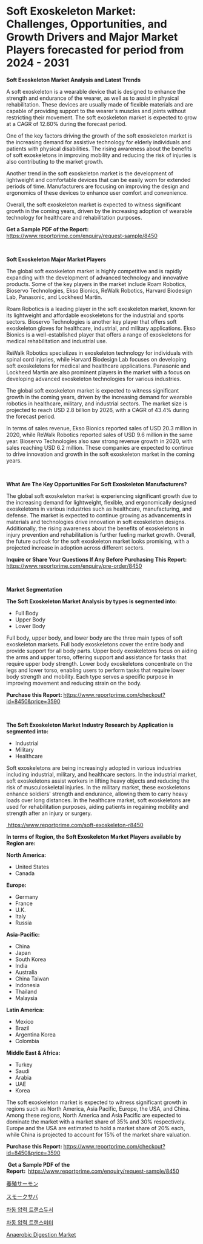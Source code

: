 <p><h1>Soft Exoskeleton Market: Challenges, Opportunities, and Growth Drivers and Major Market Players forecasted for period from 2024 - 2031</h1></p><p><strong>Soft Exoskeleton Market Analysis and Latest Trends</strong></p>
<p><p>A soft exoskeleton is a wearable device that is designed to enhance the strength and endurance of the wearer, as well as to assist in physical rehabilitation. These devices are usually made of flexible materials and are capable of providing support to the wearer's muscles and joints without restricting their movement. The soft exoskeleton market is expected to grow at a CAGR of 12.60% during the forecast period.</p><p>One of the key factors driving the growth of the soft exoskeleton market is the increasing demand for assistive technology for elderly individuals and patients with physical disabilities. The rising awareness about the benefits of soft exoskeletons in improving mobility and reducing the risk of injuries is also contributing to the market growth.</p><p>Another trend in the soft exoskeleton market is the development of lightweight and comfortable devices that can be easily worn for extended periods of time. Manufacturers are focusing on improving the design and ergonomics of these devices to enhance user comfort and convenience.</p><p>Overall, the soft exoskeleton market is expected to witness significant growth in the coming years, driven by the increasing adoption of wearable technology for healthcare and rehabilitation purposes.</p></p>
<p><strong>Get a Sample PDF of the Report:&nbsp;</strong> <a href="https://www.reportprime.com/enquiry/request-sample/8450">https://www.reportprime.com/enquiry/request-sample/8450</a></p>
<p>&nbsp;</p>
<p><strong>Soft Exoskeleton Major Market Players</strong></p>
<p><p>The global soft exoskeleton market is highly competitive and is rapidly expanding with the development of advanced technology and innovative products. Some of the key players in the market include Roam Robotics, Bioservo Technologies, Ekso Bionics, ReWalk Robotics, Harvard Biodesign Lab, Panasonic, and Lockheed Martin.</p><p>Roam Robotics is a leading player in the soft exoskeleton market, known for its lightweight and affordable exoskeletons for the industrial and sports sectors. Bioservo Technologies is another key player that offers soft exoskeleton gloves for healthcare, industrial, and military applications. Ekso Bionics is a well-established player that offers a range of exoskeletons for medical rehabilitation and industrial use.</p><p>ReWalk Robotics specializes in exoskeleton technology for individuals with spinal cord injuries, while Harvard Biodesign Lab focuses on developing soft exoskeletons for medical and healthcare applications. Panasonic and Lockheed Martin are also prominent players in the market with a focus on developing advanced exoskeleton technologies for various industries.</p><p>The global soft exoskeleton market is expected to witness significant growth in the coming years, driven by the increasing demand for wearable robotics in healthcare, military, and industrial sectors. The market size is projected to reach USD 2.8 billion by 2026, with a CAGR of 43.4% during the forecast period.</p><p>In terms of sales revenue, Ekso Bionics reported sales of USD 20.3 million in 2020, while ReWalk Robotics reported sales of USD 9.6 million in the same year. Bioservo Technologies also saw strong revenue growth in 2020, with sales reaching USD 6.2 million. These companies are expected to continue to drive innovation and growth in the soft exoskeleton market in the coming years.</p></p>
<p>&nbsp;</p>
<p><strong>What Are The Key Opportunities For Soft Exoskeleton Manufacturers?</strong></p>
<p><p>The global soft exoskeleton market is experiencing significant growth due to the increasing demand for lightweight, flexible, and ergonomically designed exoskeletons in various industries such as healthcare, manufacturing, and defense. The market is expected to continue growing as advancements in materials and technologies drive innovation in soft exoskeleton designs. Additionally, the rising awareness about the benefits of exoskeletons in injury prevention and rehabilitation is further fueling market growth. Overall, the future outlook for the soft exoskeleton market looks promising, with a projected increase in adoption across different sectors.</p></p>
<p><strong>Inquire or Share Your Questions If Any Before Purchasing This Report:</strong> <a href="https://www.reportprime.com/enquiry/pre-order/8450">https://www.reportprime.com/enquiry/pre-order/8450</a></p>
<p>&nbsp;</p>
<p><strong>Market Segmentation</strong></p>
<p><strong>The Soft Exoskeleton Market Analysis by types is segmented into:</strong></p>
<p><ul><li>Full Body</li><li>Upper Body</li><li>Lower Body</li></ul></p>
<p><p>Full body, upper body, and lower body are the three main types of soft exoskeleton markets. Full body exoskeletons cover the entire body and provide support for all body parts. Upper body exoskeletons focus on aiding the arms and upper torso, offering support and assistance for tasks that require upper body strength. Lower body exoskeletons concentrate on the legs and lower torso, enabling users to perform tasks that require lower body strength and mobility. Each type serves a specific purpose in improving movement and reducing strain on the body.</p></p>
<p><strong>Purchase this Report:&nbsp;</strong><a href="https://www.reportprime.com/checkout?id=8450&price=3590">https://www.reportprime.com/checkout?id=8450&price=3590</a></p>
<p>&nbsp;</p>
<p><strong>The Soft Exoskeleton Market Industry Research by Application is segmented into:</strong></p>
<p><ul><li>Industrial</li><li>Military</li><li>Healthcare</li></ul></p>
<p><p>Soft exoskeletons are being increasingly adopted in various industries including industrial, military, and healthcare sectors. In the industrial market, soft exoskeletons assist workers in lifting heavy objects and reducing the risk of musculoskeletal injuries. In the military market, these exoskeletons enhance soldiers' strength and endurance, allowing them to carry heavy loads over long distances. In the healthcare market, soft exoskeletons are used for rehabilitation purposes, aiding patients in regaining mobility and strength after an injury or surgery.</p></p>
<p><a href="https://www.reportprime.com/soft-exoskeleton-r8450">&nbsp;https://www.reportprime.com/soft-exoskeleton-r8450</a></p>
<p><strong>In terms of Region, the Soft Exoskeleton Market Players available by Region are:</strong></p>
<p>
    <p> <strong> North America: </strong>
        <ul>
            <li>United States</li>
            <li>Canada</li>
        </ul>
        </p> 
    <p> <strong> Europe: </strong>
        <ul>
            <li>Germany</li>
            <li>France</li>
            <li>U.K.</li>
            <li>Italy</li>
            <li>Russia</li>
        </ul>
        </p> 
    <p> <strong> Asia-Pacific: </strong>
        <ul>
            <li>China</li>
            <li>Japan</li>
            <li>South Korea</li>
            <li>India</li>
            <li>Australia</li>
            <li>China Taiwan</li>
            <li>Indonesia</li>
            <li>Thailand</li>
            <li>Malaysia</li>
        </ul>
        </p> 
    <p> <strong> Latin America: </strong>
        <ul>
            <li>Mexico</li>
            <li>Brazil</li>
            <li>Argentina Korea</li>
            <li>Colombia</li>
        </ul>
        </p> 
    <p> <strong> Middle East & Africa: </strong>
        <ul>
            <li>Turkey</li>
            <li>Saudi</li>
            <li>Arabia</li>
            <li>UAE</li>
            <li>Korea</li>
        </ul>
    </p>
    </p>
<p><p>The soft exoskeleton market is expected to witness significant growth in regions such as North America, Asia Pacific, Europe, the USA, and China. Among these regions, North America and Asia Pacific are expected to dominate the market with a market share of 35% and 30% respectively. Europe and the USA are estimated to hold a market share of 20% each, while China is projected to account for 15% of the market share valuation.</p></p>
<p><strong>Purchase this Report: </strong><a href="https://www.reportprime.com/checkout?id=8450&price=3590">https://www.reportprime.com/checkout?id=8450&price=3590</a></p>
<p>&nbsp;<strong>Get a Sample PDF of the Report:&nbsp;&nbsp;</strong><a href="https://www.reportprime.com/enquiry/request-sample/8450">https://www.reportprime.com/enquiry/request-sample/8450</a></p>
<p><strong></strong></p>
<p><p><a href="https://github.com/laurenreichert/Market-Research-Report-List-1/blob/main/873927422879.md">養殖サーモン</a></p><p><a href="https://github.com/RodHoppe07/Market-Research-Report-List-1/blob/main/670542222880.md">スモークサバ</a></p><p><a href="https://github.com/lzuwsfreyoq70/Market-Research-Report-List-1/blob/main/909204935062.md">차동 압력 트랜스듀서</a></p><p><a href="https://github.com/TrevorKruvalis5678/Market-Research-Report-List-1/blob/main/295226835063.md">차동 압력 트랜스미터</a></p><p><a href="https://issuu.com/reportprime-2/docs/anaerobic-digestion-market-size-2030.pptx">Anaerobic Digestion Market</a></p></p>